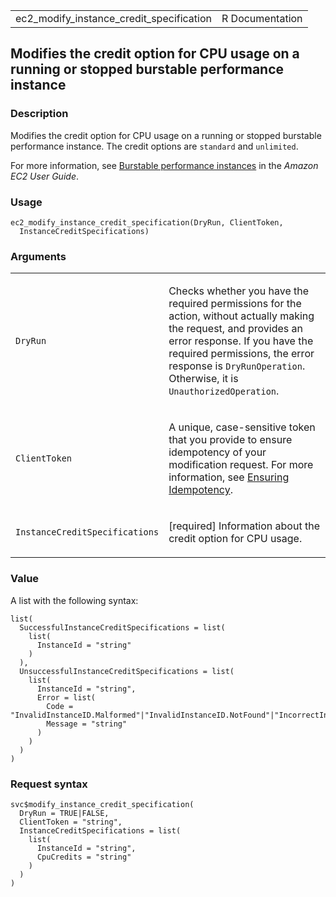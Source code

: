 <table style="width: 100%;">
<tbody>
<tr class="odd">
<td>ec2_modify_instance_credit_specification</td>
<td style="text-align: right;">R Documentation</td>
</tr>
</tbody>
</table>

## Modifies the credit option for CPU usage on a running or stopped burstable performance instance

### Description

Modifies the credit option for CPU usage on a running or stopped
burstable performance instance. The credit options are `standard` and
`unlimited`.

For more information, see [Burstable performance
instances](https://docs.aws.amazon.com/AWSEC2/latest/UserGuide/burstable-performance-instances.html)
in the *Amazon EC2 User Guide*.

### Usage

    ec2_modify_instance_credit_specification(DryRun, ClientToken,
      InstanceCreditSpecifications)

### Arguments

<table>
<colgroup>
<col style="width: 35%" />
<col style="width: 65%" />
</colgroup>
<tbody>
<tr class="odd">
<td><code
id="ec2_modify_instance_credit_specification_:_DryRun">DryRun</code></td>
<td><p>Checks whether you have the required permissions for the action,
without actually making the request, and provides an error response. If
you have the required permissions, the error response is
<code>DryRunOperation</code>. Otherwise, it is
<code>UnauthorizedOperation</code>.</p></td>
</tr>
<tr class="even">
<td><code
id="ec2_modify_instance_credit_specification_:_ClientToken">ClientToken</code></td>
<td><p>A unique, case-sensitive token that you provide to ensure
idempotency of your modification request. For more information, see <a
href="https://docs.aws.amazon.com/AWSEC2/latest/APIReference/Run_Instance_Idempotency.html">Ensuring
Idempotency</a>.</p></td>
</tr>
<tr class="odd">
<td><code
id="ec2_modify_instance_credit_specification_:_InstanceCreditSpecifications">InstanceCreditSpecifications</code></td>
<td><p>[required] Information about the credit option for CPU
usage.</p></td>
</tr>
</tbody>
</table>

### Value

A list with the following syntax:

    list(
      SuccessfulInstanceCreditSpecifications = list(
        list(
          InstanceId = "string"
        )
      ),
      UnsuccessfulInstanceCreditSpecifications = list(
        list(
          InstanceId = "string",
          Error = list(
            Code = "InvalidInstanceID.Malformed"|"InvalidInstanceID.NotFound"|"IncorrectInstanceState"|"InstanceCreditSpecification.NotSupported",
            Message = "string"
          )
        )
      )
    )

### Request syntax

    svc$modify_instance_credit_specification(
      DryRun = TRUE|FALSE,
      ClientToken = "string",
      InstanceCreditSpecifications = list(
        list(
          InstanceId = "string",
          CpuCredits = "string"
        )
      )
    )
